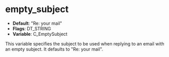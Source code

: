 # empty_subject

- **Default**: "Re: your mail"
- **Flags**: DT_STRING
- **Variable**: C_EmptySubject

This variable specifies the subject to be used when replying to an email
with an empty subject.  It defaults to "Re: your mail".
